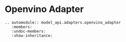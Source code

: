 # Openvino Adapter

```{eval-rst}
.. automodule:: model_api.adapters.openvino_adapter
   :members:
   :undoc-members:
   :show-inheritance:
```
